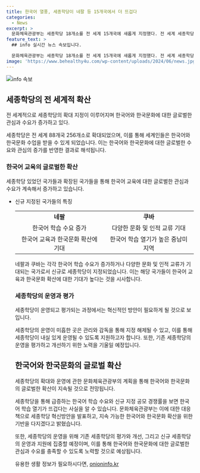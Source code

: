 ```yaml
---
title: 한국어 열풍, 세종학당이 네팔 등 15개국에서 더 뜨겁다
categories:
  - News
excerpt: >
  문화체육관광부는 세종학당 18개소를 전 세계 15개국에 새롭게 지정했다. 전 세계 세종학당은 88개국 256개소로 확대되었으며, 한국어 및 한국문화 수업을 통해 세계인들이 학습할 수 있다. 온·오프라인을 통해 한국어를 공부한 수강생은 작년 대비 약 20.8% 증가한 21만 6226명으로 나타났으며, 세종학당이 없는 나라 중 네팔과 쿠바가 신규로 지정되었다. 세종학당은 지역별로 세종학당 지원·관리 체계를 강화하기로 했고, 운영이 미흡한 곳은 해제할 예정이다.
feature_text: >
  ## info 실시간 뉴스 속보입니다.

  문화체육관광부는 세종학당 18개소를 전 세계 15개국에 새롭게 지정했다. 전 세계 세종학당은 88개국 256개소로 확대되었으며, 한국어 및 한국문화 수업을 통해 세계인들이 학습할 수 있다. 온·오프라인을 통해 한국어를 공부한 수강생은 작년 대비 약 20.8% 증가한 21만 6226명으로 나타났으며, 세종학당이 없는 나라 중 네팔과 쿠바가 신규로 지정되었다. 세종학당은 지역별로 세종학당 지원·관리 체계를 강화하기로 했고, 운영이 미흡한 곳은 해제할 예정이다.
image: 'https://www.behealthy4u.com/wp-content/uploads/2024/06/news.jpg'
---
```


<p><img src="https://www.behealthy4u.com/wp-content/uploads/2024/06/news.jpg" alt="info 속보" /></p>

<h2 data-ke-size="size26">세종학당의 전 세계적 확산</h2>

<p>전 세계적으로 세종학당의 확대 지정이 이루어지며 한국어와 한국문화에 대한 글로벌한 관심과 수요가 증가하고 있다.</p>

<p data-ke-size="size16">세종학당은 전 세계 88개국 256개소로 확대되었으며, 이를 통해 세계인들은 한국어와 한국문화 수업을 받을 수 있게 되었습니다. 이는 한국어와 한국문화에 대한 글로벌한 수요와 관심의 증가를 반영한 결과로 해석됩니다.</p>

<h3 data-ke-size="size24">한국어 교육의 글로벌한 확산</h3>

<p>세종학당 있었던 국가들과 확장된 국가들을 통해 한국어 교육에 대한 글로벌한 관심과 수요가 계속해서 증가하고 있습니다.</p>

<p><ul>
  <li>신규 지정된 국가들의 특징</li>
  <table>
    <tr>
      <td style="text-align: center; height: 17px;"><b>네팔</b></td>
      <td style="text-align: center; height: 17px;"><b>쿠바</b></td>
    </tr>
    <tr>
      <td style="text-align: center; height: 17px;">한국어 학습 수요 증가</td>
      <td style="text-align: center; height: 17px;">다양한 문화 및 인적 교류 기대</td>
    </tr>
    <tr>
      <td style="text-align: center; height: 17px;">한국어 교육과 한국문화 확산에 기대</td>
      <td style="text-align: center; height: 17px;">한국어 학습 열기가 높은 중남미 지역</td>
    </tr>
  </table></p>

<p data-ke-size="size16">네팔과 쿠바는 각각 한국어 학습 수요가 증가하거나 다양한 문화 및 인적 교류가 기대되는 국가로서 신규로 세종학당이 지정되었습니다. 이는 해당 국가들이 한국어 교육과 한국문화 확산에 대한 기대가 높다는 것을 시사합니다.</p>

<h3 data-ke-size="size24">세종학당의 운영과 평가</h3>

<p>세종학당이 운영되고 평가되는 과정에서는 혁신적인 방안이 필요하게 될 것으로 보입니다.</p>

<p data-ke-size="size16">세종학당의 운영이 미흡한 곳은 관리와 감독을 통해 지정 해제될 수 있고, 이를 통해 세종학당이 내실 있게 운영될 수 있도록 지원하고자 합니다. 또한, 기존 세종학당의 운영을 평가하고 개선하기 위한 노력을 기울일 예정입니다.</p>

<h2 data-ke-size="size26">한국어와 한국문화의 글로벌 확산</h2>

<p>세종학당의 확대와 운영에 관한 문화체육관광부의 계획을 통해 한국어와 한국문화의 글로벌한 확산이 지속될 것으로 전망됩니다.</p>

<p data-ke-size="size16">세종학당을 통해 급증하는 한국어 학습 수요와 신규 지정 공모 경쟁률을 보면 한국어 학습 열기가 뜨겁다는 사실을 알 수 있습니다. 문화체육관광부는 이에 대한 대응책으로 세종학당 혁신방안을 발표하고, 지속 가능한 한국어와 한국문화 확산을 위한 기반을 다지겠다고 밝혔습니다.</p>

<p data-ke-size="size16">또한, 세종학당의 운영을 위해 기존 세종학당의 평가와 개선, 그리고 신규 세종학당의 운영과 지원에 집중할 예정이며, 이를 통해 한국어와 한국문화에 대한 글로벌한 관심과 수요를 충족할 수 있도록 노력할 것으로 예상됩니다.</p>
유용한 생활 정보가 필요하시다면, <a href="https://onioninfo.kr" rel="dofollow">onioninfo.kr</a>


